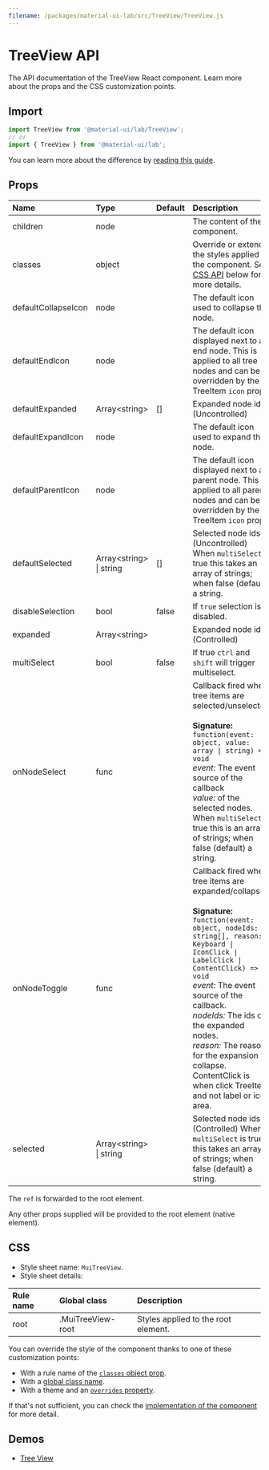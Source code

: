 ```yaml
---
filename: /packages/material-ui-lab/src/TreeView/TreeView.js
---
```


<!--- This documentation is automatically generated, do not try to edit it. -->

# TreeView API

<p class="description">The API documentation of the TreeView React component. Learn more about the props and the CSS customization points.</p>

## Import

```js
import TreeView from '@material-ui/lab/TreeView';
// or
import { TreeView } from '@material-ui/lab';
```

You can learn more about the difference by [reading this guide](/guides/minimizing-bundle-size/).



## Props

| Name | Type | Default | Description |
|:-----|:-----|:--------|:------------|
| <span class="prop-name">children</span> | <span class="prop-type">node</span> |  | The content of the component. |
| <span class="prop-name">classes</span> | <span class="prop-type">object</span> |  | Override or extend the styles applied to the component. See [CSS API](#css) below for more details. |
| <span class="prop-name">defaultCollapseIcon</span> | <span class="prop-type">node</span> |  | The default icon used to collapse the node. |
| <span class="prop-name">defaultEndIcon</span> | <span class="prop-type">node</span> |  | The default icon displayed next to a end node. This is applied to all tree nodes and can be overridden by the TreeItem `icon` prop. |
| <span class="prop-name">defaultExpanded</span> | <span class="prop-type">Array&lt;string&gt;</span> | <span class="prop-default">[]</span> | Expanded node ids. (Uncontrolled) |
| <span class="prop-name">defaultExpandIcon</span> | <span class="prop-type">node</span> |  | The default icon used to expand the node. |
| <span class="prop-name">defaultParentIcon</span> | <span class="prop-type">node</span> |  | The default icon displayed next to a parent node. This is applied to all parent nodes and can be overridden by the TreeItem `icon` prop. |
| <span class="prop-name">defaultSelected</span> | <span class="prop-type">Array&lt;string&gt;<br>&#124;&nbsp;string</span> | <span class="prop-default">[]</span> | Selected node ids. (Uncontrolled) When `multiSelect` is true this takes an array of strings; when false (default) a string. |
| <span class="prop-name">disableSelection</span> | <span class="prop-type">bool</span> | <span class="prop-default">false</span> | If `true` selection is disabled. |
| <span class="prop-name">expanded</span> | <span class="prop-type">Array&lt;string&gt;</span> |  | Expanded node ids. (Controlled) |
| <span class="prop-name">multiSelect</span> | <span class="prop-type">bool</span> | <span class="prop-default">false</span> | If true `ctrl` and `shift` will trigger multiselect. |
| <span class="prop-name">onNodeSelect</span> | <span class="prop-type">func</span> |  | Callback fired when tree items are selected/unselected.<br><br>**Signature:**<br>`function(event: object, value: array \| string) => void`<br>*event:* The event source of the callback<br>*value:* of the selected nodes. When `multiSelect` is true this is an array of strings; when false (default) a string. |
| <span class="prop-name">onNodeToggle</span> | <span class="prop-type">func</span> |  | Callback fired when tree items are expanded/collapsed<br><br>**Signature:**<br>`function(event: object, nodeIds: string[], reason: Keyboard \| IconClick \| LabelClick \| ContentClick) => void`<br>*event:* The event source of the callback.<br>*nodeIds:* The ids of the expanded nodes.<br>*reason:* The reason for the expansion / collapse.  ContentClick is when click TreeItem and not label or icon area. |
| <span class="prop-name">selected</span> | <span class="prop-type">Array&lt;string&gt;<br>&#124;&nbsp;string</span> |  | Selected node ids. (Controlled) When `multiSelect` is true this takes an array of strings; when false (default) a string. |

The `ref` is forwarded to the root element.

Any other props supplied will be provided to the root element (native element).

## CSS

- Style sheet name: `MuiTreeView`.
- Style sheet details:

| Rule name | Global class | Description |
|:-----|:-------------|:------------|
| <span class="prop-name">root</span> | <span class="prop-name">.MuiTreeView-root</span> | Styles applied to the root element.

You can override the style of the component thanks to one of these customization points:

- With a rule name of the [`classes` object prop](/customization/components/#overriding-styles-with-classes).
- With a [global class name](/customization/components/#overriding-styles-with-global-class-names).
- With a theme and an [`overrides` property](/customization/globals/#css).

If that's not sufficient, you can check the [implementation of the component](https://github.com/mui-org/material-ui/blob/master/packages/material-ui-lab/src/TreeView/TreeView.js) for more detail.

## Demos

- [Tree View](/components/tree-view/)

